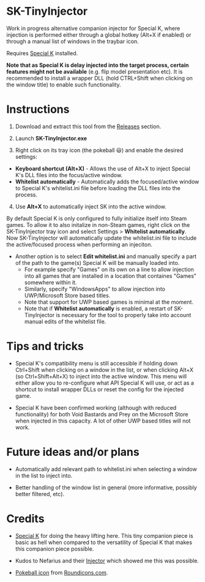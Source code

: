 # SK-TinyInjector

Work in progress alternative companion injector for Special K, where injection is performed either through a global hotkey (Alt+X if enabled) or through a manual list of windows in the traybar icon.

Requires [Special K](https://steamcommunity.com/groups/SpecialK_Mods/discussions/0/) installed.

**Note that as Special K is delay injected into the target process, certain features might not be available** (e.g. flip model presentation etc). It is recommended to install a wrapper DLL (hold CTRL+Shift when clicking on the window title) to enable such functionality.


# Instructions

1. Download and extract this tool from the [Releases](https://github.com/Idearum/SK-AltInjector/releases) section.

2. Launch **SK-TinyInjector.exe**

3. Right click on its tray icon (the pokeball 😃) and enable the desired settings:
  * **Keyboard shortcut (Alt+X)** - Allows the use of Alt+X to inject Special K's DLL files into the focus/active window.
  * **Whitelist automatically** - Automatically adds the focused/active window to Special K's whitelist.ini file before loading the DLL files into the process.
   
4. Use **Alt+X** to automatically inject SK into the active window.

By default Special K is only configured to fully initialize itself into Steam games. To allow it to also initalize in non-Steam games, right click on the SK-TinyInjector tray icon and select Settings > **Whitelist automatically**. Now SK-TinyInjector will automatically update the whitelist.ini file to include the active/focused process when performing an injeciton.
  * Another option is to select **Edit whitelist.ini** and manually specify a part of the path to the game(s) Special K will be manually loaded into.
    * For example specify "Games" on its own on a line to allow injection into all games that are installed in a location that containes "Games" somewhere within it.
    * Similarly, specify "WindowsApps" to allow injection into UWP/Microsoft Store based titles.
     * Note that support for UWP based games is minimal at the moment.
     * Note that if **Whitelist automatically** is enabled, a restart of SK-TinyInjector is necessary for the tool to properly take into account manual edits of the whitelist file.
 

# Tips and tricks

* Special K's compatibility menu is still accessible if holding down Ctrl+Shift when clicking on a window in the list, or when clicking Alt+X (so Ctrl+Shift+Alt+X) to inject into the active window. This menu will either allow you to re-configure what API Special K will use, or act as a shortcut to install wrapper DLLs or reset the config for the injected game.

* Special K have been confirmed working (although with reduced functionality) for both Void Bastards and Prey on the Microsoft Store when injected in this capacity. A lot of other UWP based titles will not work.


# Future ideas and/or plans

* Automatically add relevant path to whitelist.ini when selecting a window in the list to inject into.

* Better handling of the window list in general (more informative, possibly better filtered, etc).


# Credits

* [Special K](https://gitlab.com/Kaldaien/SpecialK/) for doing the heavy lifting here. This tiny companion piece is basic as hell when compared to the versatility of Special K that makes this companion piece possible. 

* Kudos to Nefarius and their [Injector](https://github.com/nefarius/Injector) which showed me this was possible.

* [Pokeball icon](https://www.iconfinder.com/icons/1337537/game_go_play_pokeball_pokemon_icon) from [Roundicons.com](https://roundicons.com/).
